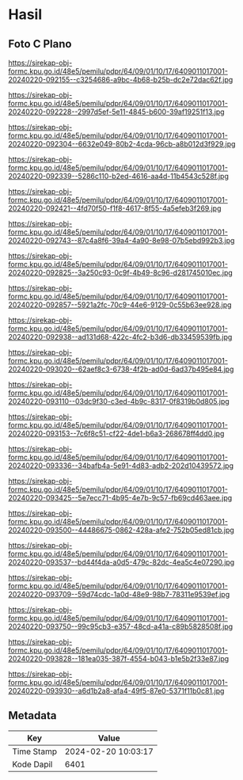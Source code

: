 # Hasil

## Foto C Plano

https://sirekap-obj-formc.kpu.go.id/48e5/pemilu/pdpr/64/09/01/10/17/6409011017001-20240220-092155--c3254686-a9bc-4b68-b25b-dc2e72dac62f.jpg

https://sirekap-obj-formc.kpu.go.id/48e5/pemilu/pdpr/64/09/01/10/17/6409011017001-20240220-092228--2997d5ef-5e11-4845-b600-39af19251f13.jpg

https://sirekap-obj-formc.kpu.go.id/48e5/pemilu/pdpr/64/09/01/10/17/6409011017001-20240220-092304--6632e049-80b2-4cda-96cb-a8b012d3f929.jpg

https://sirekap-obj-formc.kpu.go.id/48e5/pemilu/pdpr/64/09/01/10/17/6409011017001-20240220-092339--5286c110-b2ed-4616-aa4d-11b4543c528f.jpg

https://sirekap-obj-formc.kpu.go.id/48e5/pemilu/pdpr/64/09/01/10/17/6409011017001-20240220-092421--4fd70f50-f1f8-4617-8f55-4a5efeb3f269.jpg

https://sirekap-obj-formc.kpu.go.id/48e5/pemilu/pdpr/64/09/01/10/17/6409011017001-20240220-092743--87c4a8f6-39a4-4a90-8e98-07b5ebd992b3.jpg

https://sirekap-obj-formc.kpu.go.id/48e5/pemilu/pdpr/64/09/01/10/17/6409011017001-20240220-092825--3a250c93-0c9f-4b49-8c96-d281745010ec.jpg

https://sirekap-obj-formc.kpu.go.id/48e5/pemilu/pdpr/64/09/01/10/17/6409011017001-20240220-092857--5921a2fc-70c9-44e6-9129-0c55b63ee928.jpg

https://sirekap-obj-formc.kpu.go.id/48e5/pemilu/pdpr/64/09/01/10/17/6409011017001-20240220-092938--ad131d68-422c-4fc2-b3d6-db33459539fb.jpg

https://sirekap-obj-formc.kpu.go.id/48e5/pemilu/pdpr/64/09/01/10/17/6409011017001-20240220-093020--62aef8c3-6738-4f2b-ad0d-6ad37b495e84.jpg

https://sirekap-obj-formc.kpu.go.id/48e5/pemilu/pdpr/64/09/01/10/17/6409011017001-20240220-093110--03dc9f30-c3ed-4b9c-8317-0f8319b0d805.jpg

https://sirekap-obj-formc.kpu.go.id/48e5/pemilu/pdpr/64/09/01/10/17/6409011017001-20240220-093153--7c6f8c51-cf22-4de1-b6a3-268678ff4dd0.jpg

https://sirekap-obj-formc.kpu.go.id/48e5/pemilu/pdpr/64/09/01/10/17/6409011017001-20240220-093336--34bafb4a-5e91-4d83-adb2-202d10439572.jpg

https://sirekap-obj-formc.kpu.go.id/48e5/pemilu/pdpr/64/09/01/10/17/6409011017001-20240220-093425--5e7ecc71-4b95-4e7b-9c57-fb69cd463aee.jpg

https://sirekap-obj-formc.kpu.go.id/48e5/pemilu/pdpr/64/09/01/10/17/6409011017001-20240220-093500--44486675-0862-428a-afe2-752b05ed81cb.jpg

https://sirekap-obj-formc.kpu.go.id/48e5/pemilu/pdpr/64/09/01/10/17/6409011017001-20240220-093537--bd44f4da-a0d5-479c-82dc-4ea5c4e07290.jpg

https://sirekap-obj-formc.kpu.go.id/48e5/pemilu/pdpr/64/09/01/10/17/6409011017001-20240220-093709--59d74cdc-1a0d-48e9-98b7-78311e9539ef.jpg

https://sirekap-obj-formc.kpu.go.id/48e5/pemilu/pdpr/64/09/01/10/17/6409011017001-20240220-093750--99c95cb3-e357-48cd-a41a-c89b5828508f.jpg

https://sirekap-obj-formc.kpu.go.id/48e5/pemilu/pdpr/64/09/01/10/17/6409011017001-20240220-093828--181ea035-387f-4554-b043-b1e5b2f33e87.jpg

https://sirekap-obj-formc.kpu.go.id/48e5/pemilu/pdpr/64/09/01/10/17/6409011017001-20240220-093930--a6d1b2a8-afa4-49f5-87e0-5371f11b0c81.jpg


## Metadata

| Key        | Value               |
| ---------- | ------------------- |
| Time Stamp | 2024-02-20 10:03:17 |
| Kode Dapil | 6401                |



